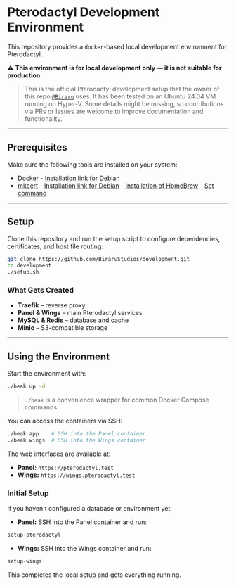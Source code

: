 # Pterodactyl Development Environment

This repository provides a `docker`-based local development environment for Pterodactyl.

**⚠️ This environment is for local development only — it is not suitable for production.**

> This is the official Pterodactyl development setup that the owner of this repo [`@Biraru`](https://github.com/Biraru) uses. It has been tested on an Ubuntu 24.04 VM running on Hyper-V. Some details might be missing, so contributions via PRs or Issues are welcome to improve documentation and functionality.

---

## Prerequisites

Make sure the following tools are installed on your system:

* [Docker](https://docker.io) - [Installation link for Debian](https://docs.docker.com/engine/install/debian/#install-using-the-repository)
* [mkcert](https://github.com/FiloSottile/mkcert) - [Installation link for Debian](https://github.com/FiloSottile/mkcert?tab=readme-ov-file#linux) - [Installation of HomeBrew](https://brew.sh/) - [Set command](https://docs.brew.sh/Homebrew-on-Linux)

---

## Setup

Clone this repository and run the setup script to configure dependencies, certificates, and host file routing:

```bash
git clone https://github.com/BiraruStudios/development.git
cd development
./setup.sh
```

### What Gets Created

* **Traefik** – reverse proxy
* **Panel & Wings** – main Pterodactyl services
* **MySQL & Redis** – database and cache
* **Minio** – S3-compatible storage

---

## Using the Environment

Start the environment with:

```bash
./beak up -d
```

> `./beak` is a convenience wrapper for common Docker Compose commands.

You can access the containers via SSH:

```bash
./beak app    # SSH into the Panel container
./beak wings  # SSH into the Wings container
```

The web interfaces are available at:

* **Panel:** `https://pterodactyl.test`
* **Wings:** `https://wings.pterodactyl.test`

### Initial Setup

If you haven't configured a database or environment yet:

* **Panel:** SSH into the Panel container and run:

```bash
setup-pterodactyl
```

* **Wings:** SSH into the Wings container and run:

```bash
setup-wings
```

This completes the local setup and gets everything running.

